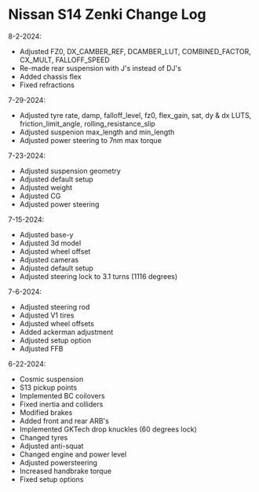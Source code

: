 # Nissan S14 Zenki Change Log

8-2-2024:
- Adjusted FZ0, DX_CAMBER_REF, DCAMBER_LUT, COMBINED_FACTOR, CX_MULT, FALLOFF_SPEED
- Re-made rear suspension with J's instead of DJ's
- Added chassis flex
- Fixed refractions

7-29-2024:
- Adjusted tyre rate, damp, falloff_level, fz0, flex_gain, sat, dy & dx LUTS, friction_limit_angle, rolling_resistance_slip
- Adjusted suspenion max_length and min_length
- Adjusted power steering to 7nm max torque

7-23-2024:
- Adjusted suspension geometry
- Adjusted default setup
- Adjusted weight
- Adjusted CG
- Adjusted power steering

7-15-2024:
- Adjusted base-y
- Adjusted 3d model
- Adjusted wheel offset
- Adjusted cameras
- Adjusted default setup
- Adjusted steering lock to 3.1 turns (1116 degrees)

7-6-2024:
- Adjusted steering rod 
- Adjusted V1 tires
- Adjusted wheel offsets
- Added ackerman adjustment
- Adjusted setup option
- Adjusted FFB

6-22-2024:
- Cosmic suspension
- S13 pickup points
- Implemented BC coilovers
- Fixed inertia and colliders
- Modified brakes
- Added front and rear ARB's
- Implemented GKTech drop knuckles (60 degrees lock)
- Changed tyres
- Adjusted anti-squat
- Changed engine and power level
- Adjusted powersteering
- Increased handbrake torque
- Fixed setup options